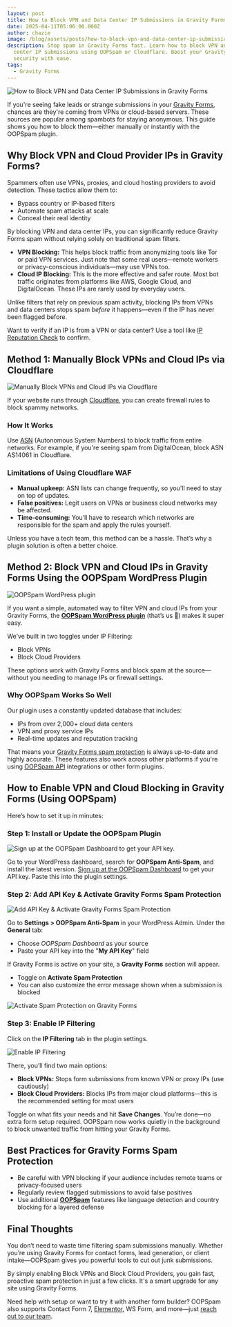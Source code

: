 ```yaml
---
layout: post
title: How to Block VPN and Data Center IP Submissions in Gravity Forms
date: 2025-04-11T05:06:00.000Z
author: chazie
image: /blog/assets/posts/how-to-block-vpn-and-data-center-ip-submissions-in-gravity-forms.jpg
description: Stop spam in Gravity Forms fast. Learn how to block VPN and data
  center IP submissions using OOPSpam or Cloudflare. Boost your Gravity Forms
  security with ease.
tags:
  - Gravity Forms
---
```

![How to Block VPN and Data Center IP Submissions in Gravity Forms](/blog/assets/posts/wp-gravity-forms.png "Gravity Forms")

If you're seeing fake leads or strange submissions in your [Gravity Forms](https://www.gravityforms.com/), chances are they're coming from VPNs or cloud-based servers. These sources are popular among spambots for staying anonymous. This guide shows you how to block them—either manually or instantly with the OOPSpam plugin.

## **Why Block VPN and Cloud Provider IPs in Gravity Forms?**

Spammers often use VPNs, proxies, and cloud hosting providers to avoid detection. These tactics allow them to:

* Bypass country or IP-based filters
* Automate spam attacks at scale
* Conceal their real identity

By blocking VPN and data center IPs, you can significantly reduce Gravity Forms spam without relying solely on traditional spam filters.

* **VPN Blocking:** This helps block traffic from anonymizing tools like Tor or paid VPN services. Just note that some real users—remote workers or privacy-conscious individuals—may use VPNs too.
* **Cloud IP Blocking:** This is the more effective and safer route. Most bot traffic originates from platforms like AWS, Google Cloud, and DigitalOcean. These IPs are rarely used by everyday users.

Unlike filters that rely on previous spam activity, blocking IPs from VPNs and data centers stops spam *before* it happens—even if the IP has never been flagged before.

Want to verify if an IP is from a VPN or data center? Use a tool like [IP Reputation Check](https://ipreputationcheck.com/) to confirm.

## **Method 1: Manually Block VPNs and Cloud IPs via Cloudflare**

![Manually Block VPNs and Cloud IPs via Cloudflare](/blog/assets/posts/cloud-based-waf-security-web-application-firewall-cloudflare.png "Cloudflare WAF")

If your website runs through [Cloudflare](https://www.cloudflare.com/), you can create firewall rules to block spammy networks.

### **How It Works**

Use [ASN](https://en.wikipedia.org/wiki/Autonomous_system_(Internet)) (Autonomous System Numbers) to block traffic from entire networks. For example, if you're seeing spam from DigitalOcean, block ASN AS14061 in Cloudflare.

### **Limitations of Using Cloudflare WAF**

* **Manual upkeep:** ASN lists can change frequently, so you'll need to stay on top of updates.
* **False positives:** Legit users on VPNs or business cloud networks may be affected.
* **Time-consuming:** You’ll have to research which networks are responsible for the spam and apply the rules yourself.

Unless you have a tech team, this method can be a hassle. That’s why a plugin solution is often a better choice.

## **Method 2: Block VPN and Cloud IPs in Gravity Forms Using the OOPSpam WordPress Plugin**

![OOPSpam WordPress plugin](/blog/assets/posts/oopspam-anti-spam-overview.png "OOPSpam WordPress plugin")

If you want a simple, automated way to filter VPN and cloud IPs from your Gravity Forms, the **[OOPSpam WordPress plugin](https://wordpress.org/plugins/oopspam-anti-spam/)** (that’s us 👋) makes it super easy.

We’ve built in two toggles under IP Filtering:

* Block VPNs
* Block Cloud Providers

These options work with Gravity Forms and block spam at the source—without you needing to manage IPs or firewall settings.

### **Why OOPSpam Works So Well**

Our plugin uses a constantly updated database that includes:

* IPs from over 2,000+ cloud data centers
* VPN and proxy service IPs
* Real-time updates and reputation tracking

That means your [Gravity Forms spam protection](https://www.oopspam.com/blog/spam-protection-for-gravity-forms) is always up-to-date and highly accurate. These features also work across other platforms if you're using [OOPSpam API](https://www.oopspam.com/docs/#introduction) integrations or other form plugins.

## **How to Enable VPN and Cloud Blocking in Gravity Forms (Using OOPSpam)**

Here’s how to set it up in minutes:

### **Step 1: Install or Update the OOPSpam Plugin**

![Sign up at the OOPSpam Dashboard to get your API key. ](/blog/assets/posts/oopspam-dashboard-api.png "OOPSpam dashboard")

Go to your WordPress dashboard, search for **OOPSpam Anti-Spam**, and install the latest version. [Sign up at the OOPSpam Dashboard](https://app.oopspam.com/Identity/Account/Login) to get your API key. Paste this into the plugin settings.

### **Step 2: Add API Key & Activate Gravity Forms Spam Protection**

![Add API Key & Activate Gravity Forms Spam Protection](/blog/assets/posts/my-api-key-field.png "Add API Key ")

Go to **Settings > OOPSpam Anti-Spam** in your WordPress Admin. Under the **General** tab:

* Choose *OOPSpam Dashboard* as your source
* Paste your API key into the "**My API Key**" field

If Gravity Forms is active on your site, a **Gravity Forms** section will appear.

* Toggle on **Activate Spam Protection**
* You can also customize the error message shown when a submission is blocked

![Activate Spam Protection on Gravity Forms](/blog/assets/posts/gravity-forms-spam-protection-activate.png "Spam Protection on Gravity Forms")

### **Step 3: Enable IP Filtering**

Click on the **IP Filtering** tab in the plugin settings.

![Enable IP Filtering](/blog/assets/posts/ip-filtering-tab-block-vpn.png "IP Filtering")

There, you’ll find two main options:

* **Block VPNs:** Stops form submissions from known VPN or proxy IPs (use cautiously)
* **Block Cloud Providers:** Blocks IPs from major cloud platforms—this is the recommended setting for most users

Toggle on what fits your needs and hit **Save Changes**. You’re done—no extra form setup required. OOPSpam now works quietly in the background to block unwanted traffic from hitting your Gravity Forms.

## **Best Practices for Gravity Forms Spam Protection**

* Be careful with VPN blocking if your audience includes remote teams or privacy-focused users
* Regularly review flagged submissions to avoid false positives
* Use additional **[OOPSpam](https://www.oopspam.com/)** features like language detection and country blocking for a layered defense

## **Final Thoughts**

You don’t need to waste time filtering spam submissions manually. Whether you’re using Gravity Forms for contact forms, lead generation, or client intake—OOPSpam gives you powerful tools to cut out junk submissions.

By simply enabling Block VPNs and Block Cloud Providers, you gain fast, proactive spam protection in just a few clicks. It's a smart upgrade for any site using Gravity Forms.

Need help with setup or want to try it with another form builder? OOPSpam also supports Contact Form 7, [Elementor](https://www.oopspam.com/blog/how-to-block-vpn-and-data-center-ip-submissions-in-elementor-forms), WS Form, and more—just [reach out to our team](https://www.oopspam.com/#contact).
